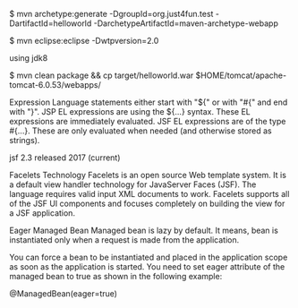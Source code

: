 $ mvn archetype:generate -DgroupId=org.just4fun.test -DartifactId=helloworld -DarchetypeArtifactId=maven-archetype-webapp

$ mvn eclipse:eclipse -Dwtpversion=2.0

using jdk8

$ mvn clean package && cp target/helloworld.war $HOME/tomcat/apache-tomcat-6.0.53/webapps/

Expression Language statements either start with "${" or with "#{" and end with "}". JSP EL expressions are using the ${...} syntax. These EL expressions are immediately evaluated. JSF EL expressions are of the type #{...}. These are only evaluated when needed (and otherwise stored as strings).


jsf 2.3 released 2017 (current)

Facelets Technology
Facelets is an open source Web template system. It is a default view handler technology for JavaServer Faces (JSF). The language requires valid input XML documents to work. Facelets supports all of the JSF UI components and focuses completely on building the view for a JSF application.



Eager Managed Bean
Managed bean is lazy by default. It means, bean is instantiated only when a request is made from the application.

You can force a bean to be instantiated and placed in the application scope as soon as the application is started. You need to set eager attribute of the managed bean to true as shown in the following example:

@ManagedBean(eager=true)  
